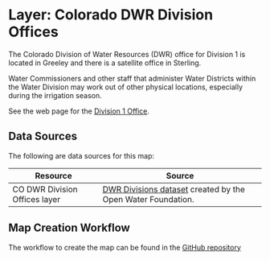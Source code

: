 # Layer: Colorado DWR Division Offices #

The Colorado Division of Water Resources (DWR) office for Division 1 is located in Greeley
and there is a satellite office in Sterling.

Water Commissioners and other staff that administer Water Districts within the Water Division
may work out of other physical locations, especially during the irrigation season.

See the web page for the [Division 1 Office](https://dwr.colorado.gov/division-offices/division-1-office).

## Data Sources ##

The following are data sources for this map:

| **Resource** | **Source** |
| -- | -- |
| CO DWR Division Offices layer | [DWR Divisions dataset](https://data.openwaterfoundation.org/state/co/dwr/divisions/) created by the Open Water Foundation. |

## Map Creation Workflow ##

The workflow to create the map can be found in the
[GitHub repository](https://github.com/OpenWaterFoundation/owf-infomapper-co-clear/tree/master/workflow/BasinEntities/Administration-CoDwrWaterDistricts)
